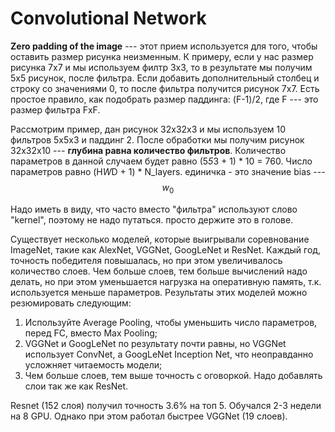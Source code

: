 
# Convolutional Network
   
 **Zero padding of the image** --- этот прием используется для того, чтобы оставить размер рисунка неизменным. К примеру, если у нас размер рисунка 7х7 и мы используем филтр 3х3, то в результате мы получим 5х5 рисунок, после фильтра. Если добавить дополнительный столбец и строку со значениями 0, то после фильтра получится рисунок 7х7. Есть простое правило, как подобрать размер паддинга:
 (F-1)/2, где F --- это размер фильтра FxF. 
 
 Рассмотрим пример, дан рисунок 32х32х3 и мы используем 10 фильтров 5х5х3 и паддинг 2. После обработки мы получим рисунок 32х32х10 --- **глубина равна количество фильтров**. Количество параметров в данной случаем будет равно (5*5*3 + 1) * 10 = 760. Число параметров равно (H*W*D + 1) * N_layers. единичка - это значение bias --- $$w_0$$
 
 Надо иметь в виду, что часто вместо "фильтра" используют слово "kernel", поэтому не надо путаться. просто держите это в голове. 

 Существует несколько моделей, которые выигрывали соревнование ImageNet, такие как AlexNet, VGGNet, GoogLeNet и ResNet. Каждый год, точность победителя повышалась, но при этом увеличивалось количество слоев. Чем больше слоев, тем больше вычислений надо делать, но при этом уменьшается нагрузка на оперативную память, т.к. используется меньше параметров. Результаты этих моделей можно резюмировать следующим:
 
 1) Используйте Average Pooling, чтобы уменьшить число параметров, перед FC, вместо Max Pooling;
 2) VGGNet и GoogLeNet по результату почти равны, но VGGNet использует ConvNet, а GoogLeNet Inception Net, что неоправданно усложняет читаемость модели;
 3) Чем больше слоев, тем выше точность с оговоркой. Надо добавлять слои так же как ResNet.
 
 Resnet (152 слоя) получил точность 3.6% на топ 5. Обучался 2-3 недели на 8 GPU. Однако при этом работал быстрее VGGNet (19 слоев).
 
